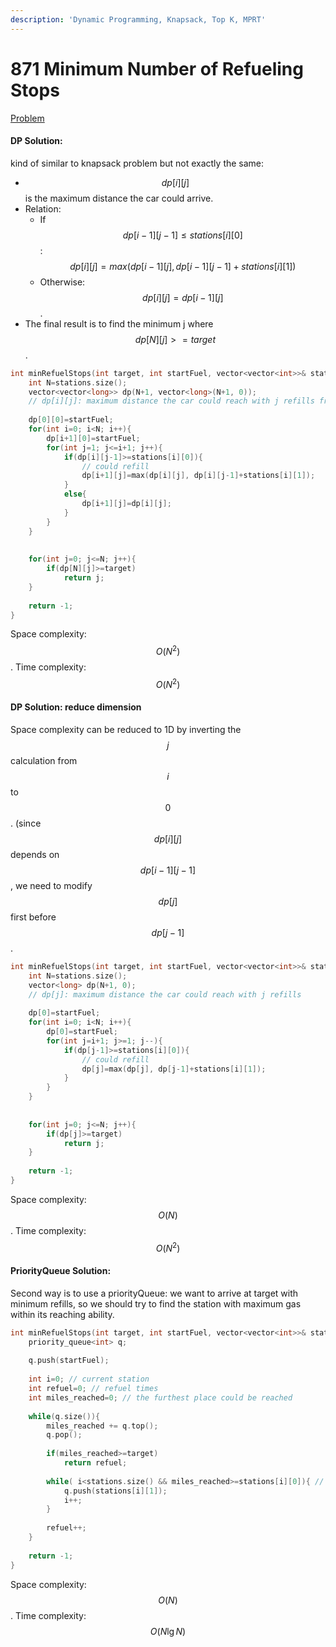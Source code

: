 ```yaml
---
description: 'Dynamic Programming, Knapsack, Top K, MPRT'
---
```


# 871 Minimum Number of Refueling Stops

[Problem](https://leetcode.com/problems/minimum-number-of-refueling-stops/)

#### DP Solution:

kind of similar to knapsack problem but not exactly the same:

- $$dp[i][j]$$ is the maximum distance the car could arrive. 
- Relation:
  - If $$dp[i-1][j-1]\leq stations[i][0]$$:
  $$dp[i][j]=max(dp[i-1][j], dp[i-1][j-1]+stations[i][1])$$
  - Otherwise: 
  $$dp[i][j]=dp[i-1][j]$$.
- The final result is to find the minimum j where $$dp[N][j]>=target$$.

```cpp
int minRefuelStops(int target, int startFuel, vector<vector<int>>& stations) {
    int N=stations.size();
    vector<vector<long>> dp(N+1, vector<long>(N+1, 0));
    // dp[i][j]: maximum distance the car could reach with j refills from [0,i) stations
    
    dp[0][0]=startFuel;
    for(int i=0; i<N; i++){
        dp[i+1][0]=startFuel;
        for(int j=1; j<=i+1; j++){
            if(dp[i][j-1]>=stations[i][0]){
                // could refill
                dp[i+1][j]=max(dp[i][j], dp[i][j-1]+stations[i][1]);
            }
            else{
                dp[i+1][j]=dp[i][j];
            }
        }
    }
    
    
    for(int j=0; j<=N; j++){
        if(dp[N][j]>=target)
            return j;
    }
    
    return -1;
}
```
Space complexity: $$O(N^2)$$. Time complexity: $$O(N^{2})$$

#### DP Solution: reduce dimension

Space complexity can be reduced to 1D by inverting the $$j$$ calculation from $$i$$ to $$0$$. (since $$dp[i][j]$$ depends on $$dp[i-1][j-1]$$, we need to modify $$dp[j]$$ first before $$dp[j-1]$$. 

```cpp
int minRefuelStops(int target, int startFuel, vector<vector<int>>& stations) {
    int N=stations.size();
    vector<long> dp(N+1, 0);
    // dp[j]: maximum distance the car could reach with j refills
    
    dp[0]=startFuel;
    for(int i=0; i<N; i++){
        dp[0]=startFuel;
        for(int j=i+1; j>=1; j--){
            if(dp[j-1]>=stations[i][0]){
                // could refill
                dp[j]=max(dp[j], dp[j-1]+stations[i][1]);
            }
        }
    }
    
    
    for(int j=0; j<=N; j++){
        if(dp[j]>=target)
            return j;
    }
    
    return -1;
}
```
Space complexity: $$O(N)$$. Time complexity: $$O(N^2)$$

#### PriorityQueue Solution:
Second way is to use a priorityQueue: 
  we want to arrive at target with minimum refills, so we should try to find the station with maximum gas within its reaching ability.

```cpp
int minRefuelStops(int target, int startFuel, vector<vector<int>>& stations) {     
    priority_queue<int> q;
    
    q.push(startFuel);
    
    int i=0; // current station
    int refuel=0; // refuel times
    int miles_reached=0; // the furthest place could be reached
    
    while(q.size()){
        miles_reached += q.top();
        q.pop();
        
        if(miles_reached>=target)
            return refuel;
        
        while( i<stations.size() && miles_reached>=stations[i][0]){ // stations the car could arrive with one fill
            q.push(stations[i][1]);
            i++;
        }
        
        refuel++;
    }
    
    return -1;
}
```
Space complexity: $$O(N)$$. Time complexity: $$O(N \lg N)$$

